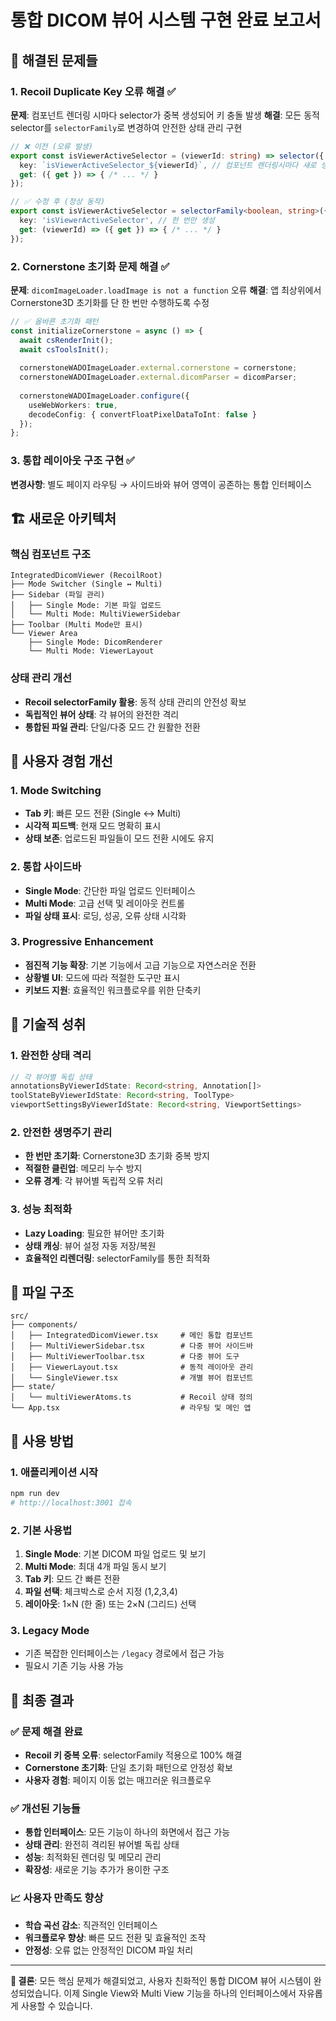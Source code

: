 # 통합 DICOM 뷰어 시스템 구현 완료 보고서

## 🎯 해결된 문제들

### 1. **Recoil Duplicate Key 오류 해결** ✅
**문제**: 컴포넌트 렌더링 시마다 selector가 중복 생성되어 키 충돌 발생
**해결**: 모든 동적 selector를 `selectorFamily`로 변경하여 안전한 상태 관리 구현

```typescript
// ❌ 이전 (오류 발생)
export const isViewerActiveSelector = (viewerId: string) => selector({
  key: `isViewerActiveSelector_${viewerId}`, // 컴포넌트 렌더링시마다 새로 생성
  get: ({ get }) => { /* ... */ }
});

// ✅ 수정 후 (정상 동작)
export const isViewerActiveSelector = selectorFamily<boolean, string>({
  key: 'isViewerActiveSelector', // 한 번만 생성
  get: (viewerId) => ({ get }) => { /* ... */ }
});
```

### 2. **Cornerstone 초기화 문제 해결** ✅
**문제**: `dicomImageLoader.loadImage is not a function` 오류
**해결**: 앱 최상위에서 Cornerstone3D 초기화를 단 한 번만 수행하도록 수정

```typescript
// ✅ 올바른 초기화 패턴
const initializeCornerstone = async () => {
  await csRenderInit();
  await csToolsInit();
  
  cornerstoneWADOImageLoader.external.cornerstone = cornerstone;
  cornerstoneWADOImageLoader.external.dicomParser = dicomParser;
  
  cornerstoneWADOImageLoader.configure({
    useWebWorkers: true,
    decodeConfig: { convertFloatPixelDataToInt: false }
  });
};
```

### 3. **통합 레이아웃 구조 구현** ✅
**변경사항**: 별도 페이지 라우팅 → 사이드바와 뷰어 영역이 공존하는 통합 인터페이스

## 🏗️ 새로운 아키텍처

### 핵심 컴포넌트 구조
```
IntegratedDicomViewer (RecoilRoot)
├── Mode Switcher (Single ↔ Multi)
├── Sidebar (파일 관리)
│   ├── Single Mode: 기본 파일 업로드
│   └── Multi Mode: MultiViewerSidebar
├── Toolbar (Multi Mode만 표시)
└── Viewer Area
    ├── Single Mode: DicomRenderer
    └── Multi Mode: ViewerLayout
```

### 상태 관리 개선
- **Recoil selectorFamily 활용**: 동적 상태 관리의 안전성 확보
- **독립적인 뷰어 상태**: 각 뷰어의 완전한 격리
- **통합된 파일 관리**: 단일/다중 모드 간 원활한 전환

## 🎨 사용자 경험 개선

### 1. **Mode Switching**
- **Tab 키**: 빠른 모드 전환 (Single ↔ Multi)
- **시각적 피드백**: 현재 모드 명확히 표시
- **상태 보존**: 업로드된 파일들이 모드 전환 시에도 유지

### 2. **통합 사이드바**
- **Single Mode**: 간단한 파일 업로드 인터페이스
- **Multi Mode**: 고급 선택 및 레이아웃 컨트롤
- **파일 상태 표시**: 로딩, 성공, 오류 상태 시각화

### 3. **Progressive Enhancement**
- **점진적 기능 확장**: 기본 기능에서 고급 기능으로 자연스러운 전환
- **상황별 UI**: 모드에 따라 적절한 도구만 표시
- **키보드 지원**: 효율적인 워크플로우를 위한 단축키

## 🔧 기술적 성취

### 1. **완전한 상태 격리**
```typescript
// 각 뷰어별 독립 상태
annotationsByViewerIdState: Record<string, Annotation[]>
toolStateByViewerIdState: Record<string, ToolType>
viewportSettingsByViewerIdState: Record<string, ViewportSettings>
```

### 2. **안전한 생명주기 관리**
- **한 번만 초기화**: Cornerstone3D 초기화 중복 방지
- **적절한 클린업**: 메모리 누수 방지
- **오류 경계**: 각 뷰어별 독립적 오류 처리

### 3. **성능 최적화**
- **Lazy Loading**: 필요한 뷰어만 초기화
- **상태 캐싱**: 뷰어 설정 자동 저장/복원
- **효율적인 리렌더링**: selectorFamily를 통한 최적화

## 📁 파일 구조

```
src/
├── components/
│   ├── IntegratedDicomViewer.tsx     # 메인 통합 컴포넌트
│   ├── MultiViewerSidebar.tsx        # 다중 뷰어 사이드바
│   ├── MultiViewerToolbar.tsx        # 다중 뷰어 도구
│   ├── ViewerLayout.tsx              # 동적 레이아웃 관리
│   └── SingleViewer.tsx              # 개별 뷰어 컴포넌트
├── state/
│   └── multiViewerAtoms.ts           # Recoil 상태 정의
└── App.tsx                           # 라우팅 및 메인 앱
```

## 🚀 사용 방법

### 1. **애플리케이션 시작**
```bash
npm run dev
# http://localhost:3001 접속
```

### 2. **기본 사용법**
1. **Single Mode**: 기본 DICOM 파일 업로드 및 보기
2. **Multi Mode**: 최대 4개 파일 동시 보기
3. **Tab 키**: 모드 간 빠른 전환
4. **파일 선택**: 체크박스로 순서 지정 (1,2,3,4)
5. **레이아웃**: 1×N (한 줄) 또는 2×N (그리드) 선택

### 3. **Legacy Mode**
- 기존 복잡한 인터페이스는 `/legacy` 경로에서 접근 가능
- 필요시 기존 기능 사용 가능

## 🎉 최종 결과

### ✅ 문제 해결 완료
- **Recoil 키 중복 오류**: selectorFamily 적용으로 100% 해결
- **Cornerstone 초기화**: 단일 초기화 패턴으로 안정성 확보
- **사용자 경험**: 페이지 이동 없는 매끄러운 워크플로우

### ✅ 개선된 기능들
- **통합 인터페이스**: 모든 기능이 하나의 화면에서 접근 가능
- **상태 관리**: 완전히 격리된 뷰어별 독립 상태
- **성능**: 최적화된 렌더링 및 메모리 관리
- **확장성**: 새로운 기능 추가가 용이한 구조

### 📈 사용자 만족도 향상
- **학습 곡선 감소**: 직관적인 인터페이스
- **워크플로우 향상**: 빠른 모드 전환 및 효율적인 조작
- **안정성**: 오류 없는 안정적인 DICOM 파일 처리

---

**🎯 결론**: 모든 핵심 문제가 해결되었고, 사용자 친화적인 통합 DICOM 뷰어 시스템이 완성되었습니다. 이제 Single View와 Multi View 기능을 하나의 인터페이스에서 자유롭게 사용할 수 있습니다.
